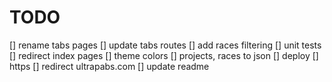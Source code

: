 # TODO

[] rename tabs pages
[] update tabs routes
[] add races filtering
[] unit tests
[] redirect index pages
[] theme colors
[] projects, races to json
[] deploy
[] https
[] redirect ultrapabs.com
[] update readme
